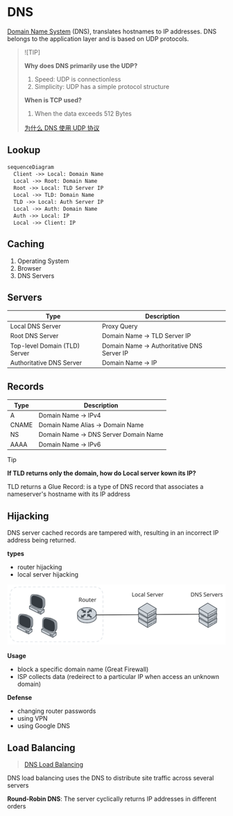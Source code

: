 # DNS

[Domain Name System](https://datatracker.ietf.org/doc/html/rfc1035) (DNS), translates hostnames to IP addresses. DNS belongs to the application layer and is based on UDP protocols.

> ![TIP]
>
> **Why does DNS primarily use the UDP?**
>
> 1. Speed: UDP is connectionless
> 2. Simplicity: UDP has a simple protocol structure
>
> **When is TCP used?**
>
> 1. When the data exceeds 512 Bytes
>
> [为什么 DNS 使用 UDP 协议](https://draven.co/whys-the-design-dns-udp-tcp/)

## Lookup

```mermaid
sequenceDiagram
  Client ->> Local: Domain Name
  Local ->> Root: Domain Name
  Root ->> Local: TLD Server IP
  Local ->> TLD: Domain Name
  TLD ->> Local: Auth Server IP
  Local ->> Auth: Domain Name
  Auth ->> Local: IP
  Local ->> Client: IP
```

## Caching

1. Operating System
2. Browser
3. DNS Servers

## Servers

| Type                          | Description                                |
| ----------------------------- | ------------------------------------------ |
| Local DNS Server              | Proxy Query                                |
| Root DNS Server               | Domain Name -> TLD Server IP               |
| Top-level Domain (TLD) Server | Domain Name -> Authoritative DNS Server IP |
| Authoritative DNS Server      | Domain Name -> IP                          |

## Records

| Type  | Description                           |
| ----- | ------------------------------------- |
| A     | Domain Name -> IPv4                   |
| CNAME | Domain Name Alias -> Domain Name      |
| NS    | Domain Name -> DNS Server Domain Name |
| AAAA  | Domain Name -> IPv6                   |

> [!TIP]
>
> **If TLD returns only the domain, how do Local server kown its IP?**
>
> TLD returns a Glue Record: is a type of DNS record that associates a nameserver's hostname with its IP address

## Hijacking

DNS server cached records are tampered with, resulting in an incorrect IP address being returned.

**types**

- router hijacking
- local server hijacking

![hijacking](../imgs/network-dns-hijacking.svg)

**Usage**

- block a specific domain name (Great Firewall)
- ISP collects data (redeirect to a particular IP when access an unknown domain)

**Defense**

- changing router passwords
- using VPN
- using Google DNS

## Load Balancing

> [DNS Load Balancing](https://pinggy.io/blog/dns_load_balancing/)

DNS load balancing uses the DNS to distribute site traffic across several servers

**Round-Robin DNS**: The server cyclically returns IP addresses in different orders
